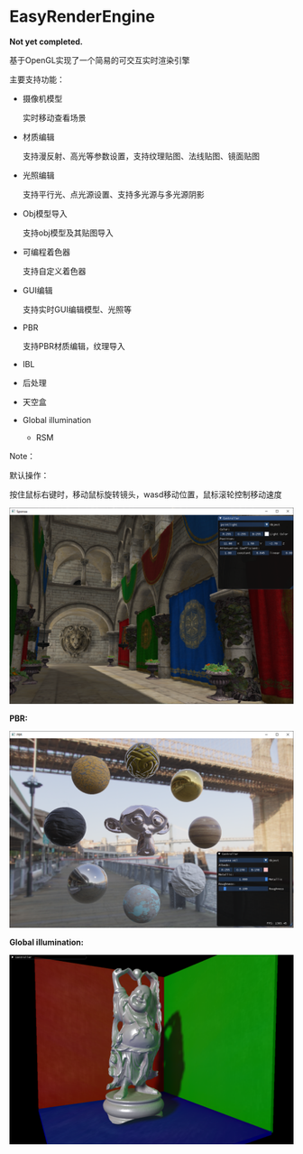 # EasyRenderEngine

**Not yet completed.**  

基于OpenGL实现了一个简易的可交互实时渲染引擎 

主要支持功能： 

-  摄像机模型 

    实时移动查看场景 

- 材质编辑 

    支持漫反射、高光等参数设置，支持纹理贴图、法线贴图、镜面贴图 

- 光照编辑 

    支持平行光、点光源设置、支持多光源与多光源阴影 

- Obj模型导入 

    支持obj模型及其贴图导入 

- 可编程着色器 

    支持自定义着色器 

- GUI编辑 

    支持实时GUI编辑模型、光照等 

-  PBR

    支持PBR材质编辑，纹理导入

-  IBL

-  后处理

- 天空盒 

- Global illumination

    - RSM




Note： 

默认操作： 

按住鼠标右键时，移动鼠标旋转镜头，wasd移动位置，鼠标滚轮控制移动速度



![image-20201223105523454](images/sponza.png)



**PBR:**

![image-20210326103654550](images/pbr.png)



**Global illumination:**

![image-20210421161859117](images/RSM.png)